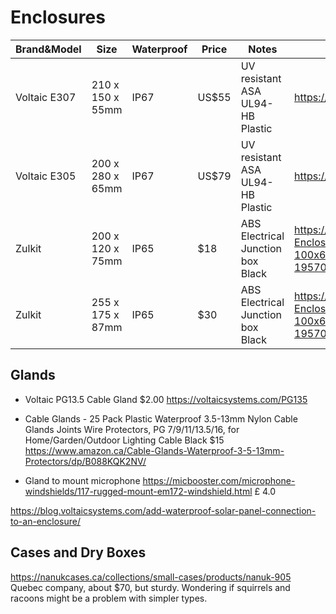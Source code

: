 # Enclosures



| Brand&Model   | Size             | Waterproof | Price | Notes | URL |
|---------------|------------------|------------|-------|-------|-----|
| Voltaic E307  |210 x 150 x 55mm  |  IP67      | US$55 | UV resistant ASA UL94-HB Plastic |https://voltaicsystems.com/medium-solar-ready-enclosure/ |
| Voltaic E305  |200 x 280 x 65mm  |  IP67      | US$79 | UV resistant ASA UL94-HB Plastic |https://voltaicsystems.com/large-solar-ready-enclosure/ |
| Zulkit        | 200 x 120 x 75mm | IP65       | $18   | ABS Electrical Junction box Black | https://www.amazon.ca/Zulkit-Waterproof-Electronic-Enclosure-100x68x50mm/dp/B07RT6NWTR/ref=pd_day0fbt_img_1/131-1957058-8645345|
| Zulkit        | 255 x 175 x 87mm | IP65       | $30   | ABS Electrical Junction box Black | https://www.amazon.ca/Zulkit-Waterproof-Electronic-Enclosure-100x68x50mm/dp/B07RT6NWTR/ref=pd_day0fbt_img_1/131-1957058-8645345|



## Glands


- Voltaic PG13.5 Cable Gland $2.00 https://voltaicsystems.com/PG135

- Cable Glands - 25 Pack Plastic Waterproof 3.5-13mm Nylon Cable Glands Joints Wire Protectors, PG 7/9/11/13.5/16, for Home/Garden/Outdoor Lighting Cable Black 
$15 
https://www.amazon.ca/Cable-Glands-Waterproof-3-5-13mm-Protectors/dp/B088KQK2NV/

- Gland to mount microphone https://micbooster.com/microphone-windshields/117-rugged-mount-em172-windshield.html £ 4.0

https://blog.voltaicsystems.com/add-waterproof-solar-panel-connection-to-an-enclosure/


## Cases and Dry Boxes

https://nanukcases.ca/collections/small-cases/products/nanuk-905
Quebec company, about $70, but sturdy. Wondering if squirrels and racoons might be a problem with simpler types.

